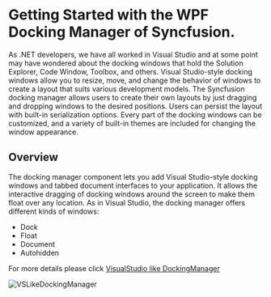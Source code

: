 # Getting Started with the WPF Docking Manager of Syncfusion.

As .NET developers, we have all worked in Visual Studio and at some point may have wondered about the docking windows that hold the Solution Explorer, Code Window, Toolbox, and others. Visual Studio-style docking windows allow you to resize, move, and change the behavior of windows to create a layout that suits various development models. The Syncfusion docking manager allows users to create their own layouts by just dragging and dropping windows to the desired positions. Users can persist the layout with built-in serialization options. Every part of the docking windows can be customized, and a variety of built-in themes are included for changing the window appearance.

## Overview
The docking manager component lets you add Visual Studio-style docking windows and tabbed document interfaces to your application. It allows the interactive dragging of docking windows around the screen to make them float over any location. As in Visual Studio, the docking manager offers different kinds of windows:

* Dock
* Float
* Document
* Autohidden

For more details please click [VisualStudio like DockingManager](https://www.syncfusion.com/blogs/post/create-visual-studio-like-docking-windows-in-wpf.aspx)

![VSLikeDockingManager](VSDockWindows/Images/VSLikeDockingManager.png)